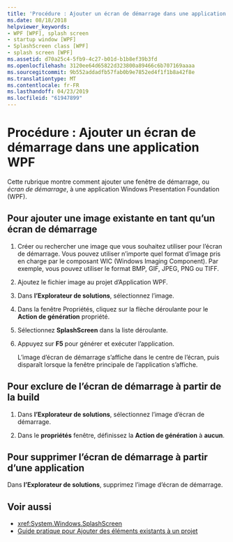 ```yaml
---
title: 'Procédure : Ajouter un écran de démarrage dans une application WPF'
ms.date: 08/18/2018
helpviewer_keywords:
- WPF [WPF], splash screen
- startup window [WPF]
- SplashScreen class [WPF]
- splash screen [WPF]
ms.assetid: d70a25c4-5fb9-4c27-b01d-b1b8ef39b3fd
ms.openlocfilehash: 3120ee64d65822d323800a89466c6b707169aaaa
ms.sourcegitcommit: 9b552addadfb57fab0b9e7852ed4f1f1b8a42f8e
ms.translationtype: MT
ms.contentlocale: fr-FR
ms.lasthandoff: 04/23/2019
ms.locfileid: "61947899"
---
```

# <a name="how-to-add-a-splash-screen-to-a-wpf-application"></a>Procédure : Ajouter un écran de démarrage dans une application WPF

Cette rubrique montre comment ajouter une fenêtre de démarrage, ou *écran de démarrage*, à une application Windows Presentation Foundation (WPF).

## <a name="to-add-an-existing-image-as-a-splash-screen"></a>Pour ajouter une image existante en tant qu’un écran de démarrage

1. Créer ou rechercher une image que vous souhaitez utiliser pour l’écran de démarrage. Vous pouvez utiliser n’importe quel format d’image pris en charge par le composant WIC (Windows Imaging Component). Par exemple, vous pouvez utiliser le format BMP, GIF, JPEG, PNG ou TIFF.

2. Ajoutez le fichier image au projet d’Application WPF.

3. Dans **l’Explorateur de solutions**, sélectionnez l’image.

4. Dans la fenêtre Propriétés, cliquez sur la flèche déroulante pour le **Action de génération** propriété.

5. Sélectionnez **SplashScreen** dans la liste déroulante.

6. Appuyez sur **F5** pour générer et exécuter l’application.

     L’image d’écran de démarrage s’affiche dans le centre de l’écran, puis disparaît lorsque la fenêtre principale de l’application s’affiche.

## <a name="to-exclude-the-splash-screen-from-build"></a>Pour exclure de l’écran de démarrage à partir de la build

1. Dans **l’Explorateur de solutions**, sélectionnez l’image d’écran de démarrage.

2. Dans le **propriétés** fenêtre, définissez la **Action de génération** à **aucun**.

## <a name="to-remove-the-splash-screen-from-an-application"></a>Pour supprimer l’écran de démarrage à partir d’une application

Dans **l’Explorateur de solutions**, supprimez l’image d’écran de démarrage.

## <a name="see-also"></a>Voir aussi

- <xref:System.Windows.SplashScreen>
- [Guide pratique pour Ajouter des éléments existants à un projet](https://docs.microsoft.com/previous-versions/visualstudio/visual-studio-2010/9f4t9t92(v=vs.100))
